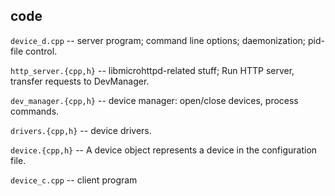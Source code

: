 ## code

`device_d.cpp` -- server program; command line options; daemonization; pid-file control.

`http_server.{cpp,h}` -- libmicrohttpd-related stuff; Run HTTP server, transfer requests to DevManager.

`dev_manager.{cpp,h}` -- device manager: open/close devices, process commands.

`drivers.{cpp,h}` -- device drivers.

`device.{cpp,h}` -- A device object represents a device in
the configuration file.

`device_c.cpp` -- client program
